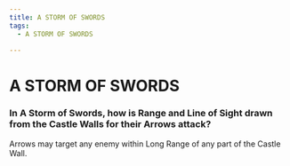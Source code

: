 ```yaml
---
title: A STORM OF SWORDS
tags:
  - A STORM OF SWORDS

---
```


# A STORM OF SWORDS

###  In A Storm of Swords, how is Range and Line of Sight drawn from the Castle Walls for their Arrows attack?

 Arrows may target any enemy within Long Range of any part of the Castle Wall.


